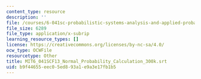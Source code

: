 ```yaml
---
content_type: resource
description: ''
file: /courses/6-041sc-probabilistic-systems-analysis-and-applied-probability-fall-2013/b9f44655eec05ed893a1e9a3e17fb1b5_MIT6_041SCF13_Normal_Probability_Calculation_300k.vtt
file_size: 6289
file_type: application/x-subrip
learning_resource_types: []
license: https://creativecommons.org/licenses/by-nc-sa/4.0/
ocw_type: OCWFile
resourcetype: Other
title: MIT6_041SCF13_Normal_Probability_Calculation_300k.srt
uid: b9f44655-eec0-5ed8-93a1-e9a3e17fb1b5
---
```

